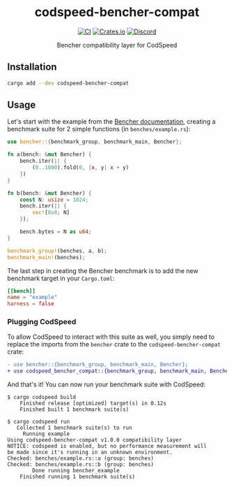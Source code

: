 <div align="center">
<h1>codspeed-bencher-compat</h1>

[![CI](https://github.com/CodSpeedHQ/codspeed-rust/actions/workflows/ci.yml/badge.svg?branch=main)](https://github.com/CodSpeedHQ/codspeed-rust/actions/workflows/ci.yml)
[![Crates.io](https://img.shields.io/crates/v/codspeed-bencher-compat)](https://crates.io/crates/codspeed-bencher-compat)
[![Discord](https://img.shields.io/badge/chat%20on-discord-7289da.svg)](https://discord.com/invite/MxpaCfKSqF)

Bencher compatibility layer for CodSpeed

</div>

## Installation

```sh
cargo add --dev codspeed-bencher-compat
```

## Usage

Let's start with the example from the [Bencher documentation](https://docs.rs/bencher/latest/bencher/),
creating a benchmark suite for 2 simple functions (in `benches/example.rs`):

```rust
use bencher::{benchmark_group, benchmark_main, Bencher};

fn a(bench: &mut Bencher) {
    bench.iter(|| {
        (0..1000).fold(0, |x, y| x + y)
    })
}

fn b(bench: &mut Bencher) {
    const N: usize = 1024;
    bench.iter(|| {
        vec![0u8; N]
    });

    bench.bytes = N as u64;
}

benchmark_group!(benches, a, b);
benchmark_main!(benches);
```

The last step in creating the Bencher benchmark is to add the new benchmark target in your `Cargo.toml`:

```toml title="Cargo.toml"
[[bench]]
name = "example"
harness = false
```

### Plugging CodSpeed

To allow CodSpeed to interact with this suite as well, you simply need to replace
the imports from the `bencher` crate to the `codspeed-bencher-compat` crate:

```diff
- use bencher::{benchmark_group, benchmark_main, Bencher};
+ use codspeed_bencher_compat::{benchmark_group, benchmark_main, Bencher};
```

And that's it! You can now run your benchmark suite with CodSpeed:

```
$ cargo codspeed build
    Finished release [optimized] target(s) in 0.12s
    Finished built 1 benchmark suite(s)

$ cargo codspeed run
   Collected 1 benchmark suite(s) to run
     Running example
Using codspeed-bencher-compat v1.0.0 compatibility layer
NOTICE: codspeed is enabled, but no performance measurement will
be made since it's running in an unknown environment.
Checked: benches/example.rs::a (group: benches)
Checked: benches/example.rs::b (group: benches)
        Done running bencher_example
    Finished running 1 benchmark suite(s)
```
